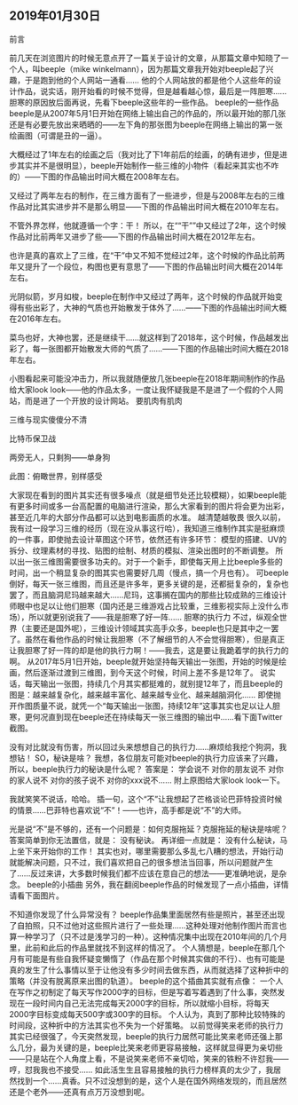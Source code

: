 2019年01月30日
----

​前言

前几天在浏览图片的时候无意点开了一篇关于设计的文章，从那篇文章中知晓了一个人，叫beeple（mike winkelmann），因为那篇文章我开始对beeple起了兴趣，于是跑到他的个人网站一通看……
他的个人网站放的都是他个人这些年的设计作品，说实话，刚开始看的时候不觉得，但是越看越心惊，最后是一阵胆寒……
胆寒的原因放后面再说，先看下beeple这些年的一些作品。
beeple的一些作品
beeple是从2007年5月1日开始在网络上输出自己的作品的，所以最开始的那几张还是有必要先放出来晒晒的——左下角的那张图为beeple在网络上输出的第一张绘画图（可谓是丑的一逼）。


大概经过了1年左右的绘画之后（我对比了下1年前后的绘画，的确有进步，但是进步其实并不是很明显），beeple开始制作一些三维的小物件（看起来其实也不咋的）——下图的作品输出时间大概在2008年左右。


又经过了两年左右的制作，在三维方面有了一些进步，但是与2008年左右的三维作品对比其实进步并不是那么明显——下图的作品输出时间大概在2010年左右。


不管外界怎样，他就遵循一个字：干！ 所以，在““干””中又经过了2年，这个时候作品对比前两年又进步了些——下图的作品输出时间大概在2012年左右。



也许是真的喜欢上了三维，在“干”中又不知不觉经过2年，这个时候的作品比前两年又提升了一个段位，构图也更有意思了——下图的作品输出时间大概在2014年左右。


光阴似箭，岁月如梭，beeple在制作中又经过了两年，这个时候的作品就开始变得有些出彩了，大神的气质也开始散发于体外了……——下图的作品输出时间大概在2016年左右。


菜鸟也好，大神也罢，还是继续干……就这样到了2018年，这个时候，作品越发出彩了，每一张图都开始散发大师的气质了……——下图的作品输出时间大概在2018年左右。


小图看起来可能没冲击力，所以我就随便放几张beeple在2018年期间制作的作品给大家look look——他的作品太多，一度让我怀疑我是不是进了一个假的个人网站，而是进了一个开放的设计网站。
要肌肉有肌肉





三维与现实傻傻分不清





比特币保卫战





两旁无人，只剩狗——单身狗





此图：俯瞰世界，别样感受



大家现在看到的图片其实还有很多噪点（就是细节处还比较模糊），如果beeple能有更多时间或多一台高配置的电脑进行渲染，那么大家看到的图片将会更为出彩，甚至近几年的大部分作品都可以达到电影画质的水准。
越清楚越敬畏
很久以前，我有过一段学习三维的经历（现在没从事这行哈），我知道三维制作其实是挺麻烦的一件事，即使抛去设计草图这个环节，依然还有许多环节：
模型的搭建、UV的拆分、纹理素材的寻找、贴图的绘制、材质的模拟、渲染出图时的不断调整。
所以出一张三维图需要很多功夫的。对于一个新手，即使每天用上比beeple多些的时间，出一个稍显复杂的图其实也需要好几周（慢点，搞一个月也有）。
可beeple倒好，每天一张三维图，而且还是许多年，更多关键的是，还都挺复杂的，复杂也罢了，而且脑洞尼玛越来越大……尼玛，这事搁在国内的那些比较成熟的三维设计师眼中也足以让他们胆寒（国内还是三维游戏占比较重，三维影视实际上没什么市场），所以就更别说我了——我是胆寒了好一阵……
胆寒的执行力
不过，纵观全世界（主要还是国外呢），三维设计领域其实高手众多，beeple也只是其中之一罢了。虽然在看他作品的时候让我胆寒（不了解细节的人不会觉得胆寒），但是真正让我胆寒了好一阵的却是他的执行力啊！——我去，这是要让我跪着学的执行力的啊。
从2017年5月1日开始，beeple就开始坚持每天输出一张图，开始的时候是绘画，然后逐渐过渡到三维图，到今天这个时候，时间上差不多是12年了。
说实话，每天输出一张图，持续几个月其实都挺难的，就别提12年了，而且beeple的图是：越来越复杂化，越来越丰富化、越来越专业化、越来越脑洞化……
即使抛开作图质量不说，就凭一个“每天输出一张图，持续12年”这事其实也足以让人胆寒，更何况直到现在beeple还在持续每天一张三维图的输出中……看下面Twitter截图。


没有对比就没有伤害，所以回过头来想想自己的执行力……麻烦给我挖个狗洞，我想钻！
SO，秘诀是啥？
我想，各位朋友可能对beeple的执行力应该来了兴趣，所以，beeple执行力的秘诀是什么呢？
答案是：
学会说不
对你的朋友说不
对你的家人说不
对你的孩子说不
对你的xxx说不……
附上原图给大家look look一下。


我就笑笑不说话，哈哈。
插一句，这个“不”让我想起了芒格谈论巴菲特投资时候的情景……巴菲特也喜欢说“不”！——也许，高手都是说“不”的大师。

光是说“不”是不够的，还有一个问题是：如何克服拖延？克服拖延的秘诀是啥呢？
答案简单到你无法置信，就是：
没有秘诀。
再详细一点就是：
没有什么秘诀，马上坐下来开始你的工作！
其实也对，哪里需要那么多乱七八糟的想法，开始行动就能解决问题，只不过，我们喜欢把自己的很多想法当回事，所以问题就产生了……反过来讲，大多数时候我们都不应该在意自己的想法——更准确地说，是杂念。
beeple的小插曲
另外，我在翻阅beeple作品的时候发现了一点小插曲，详情请看下面图片。


不知道你发现了什么异常没有？
beeple作品集里面居然有些是照片，甚至还出现了自拍照，只不过他对这些照片进行了一些处理……这种处理对他制作图片而言也算一种学习了（只不过是浅学习的一种）。这种情况集中出现在2010年间的几个月里，此前和此后的作品里就找不到这样的情况了。
个人猜想是，beeple在那几个月有可能是有些自我怀疑变懒惰了（作品在那个时候其实做的不行）、也有可能是真的发生了什么事情以至于让他没有多少时间去做东西，从而就选择了这种折中的策略（并没有脱离原来出图的轨道）。
beeple的这个插曲其实就有点像：
一个人在写作之初制定了每天写作2000字的目标，但是写着写着遇到了什么事，突然发现在一段时间内自己无法完成每天2000字的目标，所以就缩小目标，将每天2000字目标变成每天500字或300字的目标。
个人认为，真到了那种比较特殊的时间段，这种折中的方法其实也不失为一个好策略。
以前觉得笑来老师的执行力其实已经很强了，今天突然发现，beeple的执行力居然可能比笑来老师还强上那么几分，最为关键的是，beeple比笑来老师更容易接触，这样就显得更为亲切些——只是站在个人角度上看，不是说笑来老师不亲切哈，笑来的铁粉不许怼我——哼，怼我我也不接受……
如此活生生且容易接触的执行力榜样真的太少了，我居然找到一个……真香。只不过没想到的是，这个人是在国外网络发现的，而且居然还是个老外——还真有点万万没想到呢。
